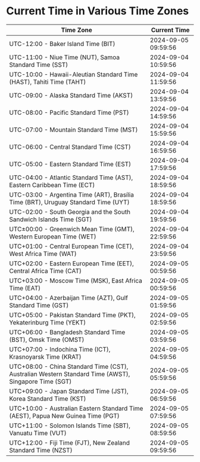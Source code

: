 # Current Time in Various Time Zones

| Time Zone | Current Time |
|-----------|--------------|
| UTC-12:00 - Baker Island Time (BIT) | 2024-09-05 09:59:56 |
| UTC-11:00 - Niue Time (NUT), Samoa Standard Time (SST) | 2024-09-04 10:59:56 |
| UTC-10:00 - Hawaii-Aleutian Standard Time (HAST), Tahiti Time (TAHT) | 2024-09-04 11:59:56 |
| UTC-09:00 - Alaska Standard Time (AKST) | 2024-09-04 13:59:56 |
| UTC-08:00 - Pacific Standard Time (PST) | 2024-09-04 14:59:56 |
| UTC-07:00 - Mountain Standard Time (MST) | 2024-09-04 15:59:56 |
| UTC-06:00 - Central Standard Time (CST) | 2024-09-04 16:59:56 |
| UTC-05:00 - Eastern Standard Time (EST) | 2024-09-04 17:59:56 |
| UTC-04:00 - Atlantic Standard Time (AST), Eastern Caribbean Time (ECT) | 2024-09-04 18:59:56 |
| UTC-03:00 - Argentina Time (ART), Brasília Time (BRT), Uruguay Standard Time (UYT) | 2024-09-04 18:59:56 |
| UTC-02:00 - South Georgia and the South Sandwich Islands Time (SGT) | 2024-09-04 19:59:56 |
| UTC±00:00 - Greenwich Mean Time (GMT), Western European Time (WET) | 2024-09-04 22:59:56 |
| UTC+01:00 - Central European Time (CET), West Africa Time (WAT) | 2024-09-04 23:59:56 |
| UTC+02:00 - Eastern European Time (EET), Central Africa Time (CAT) | 2024-09-05 00:59:56 |
| UTC+03:00 - Moscow Time (MSK), East Africa Time (EAT) | 2024-09-05 00:59:56 |
| UTC+04:00 - Azerbaijan Time (AZT), Gulf Standard Time (GST) | 2024-09-05 01:59:56 |
| UTC+05:00 - Pakistan Standard Time (PKT), Yekaterinburg Time (YEKT) | 2024-09-05 02:59:56 |
| UTC+06:00 - Bangladesh Standard Time (BST), Omsk Time (OMST) | 2024-09-05 03:59:56 |
| UTC+07:00 - Indochina Time (ICT), Krasnoyarsk Time (KRAT) | 2024-09-05 04:59:56 |
| UTC+08:00 - China Standard Time (CST), Australian Western Standard Time (AWST), Singapore Time (SGT) | 2024-09-05 05:59:56 |
| UTC+09:00 - Japan Standard Time (JST), Korea Standard Time (KST) | 2024-09-05 06:59:56 |
| UTC+10:00 - Australian Eastern Standard Time (AEST), Papua New Guinea Time (PGT) | 2024-09-05 07:59:56 |
| UTC+11:00 - Solomon Islands Time (SBT), Vanuatu Time (VUT) | 2024-09-05 08:59:56 |
| UTC+12:00 - Fiji Time (FJT), New Zealand Standard Time (NZST) | 2024-09-05 09:59:56 |
